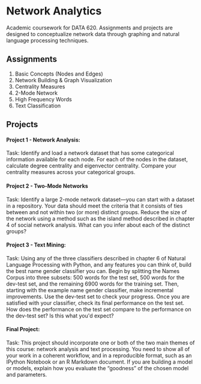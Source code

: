 # Network Analytics 
  
Academic coursework for DATA 620. Assignments and projects are designed to conceptualize network data through graphing and natural language processing techniques. 

## Assignments 

1.  Basic Concepts (Nodes and Edges)  
2.  Network Building & Graph Visualization  
3.  Centrality Measures   
4.  2-Mode Network  
5.  High Frequency Words  
6.  Text Classification

## Projects

#### Project 1 - Network Analysis:  
Task: Identify and load a network dataset that has some categorical information available for each node. For each of the nodes in the dataset, calculate degree centrality and eigenvector centrality. Compare your centrality measures across your categorical groups.

#### Project 2 - Two-Mode Networks
Task: Identify a large 2-mode network dataset—you can start with a dataset in a repository. Your data should meet the criteria that it consists of ties between and not within two (or more) distinct groups.
Reduce the size of the network using a method such as the island method described in chapter 4 of social network analysis. What can you infer about each of the distinct groups?

#### Project 3 - Text Mining:
Task: Using any of the three classifiers described in chapter 6 of Natural Language Processing with Python, and any features you can think of, build the best name gender classifier you can. Begin by splitting the Names Corpus into three subsets: 500 words for the test set, 500 words for the dev-test set, and the remaining 6900 words for the training set. Then, starting with the example name gender classifier, make incremental improvements. Use the dev-test set to check your progress. Once you are satisfied with your classifier, check its final performance on the test set. How does the performance on the test set compare to the performance on the dev-test set? Is this what you'd expect?
 
#### Final Project:
Task: This project should incorporate one or both of the two main themes of this course: network analysis and text processing. You need to show all of your work in a coherent workflow, and in a reproducible format, such as an IPython Notebook or an R Markdown document. If you are building a model or models, explain how you evaluate the “goodness” of the chosen model and parameters.

